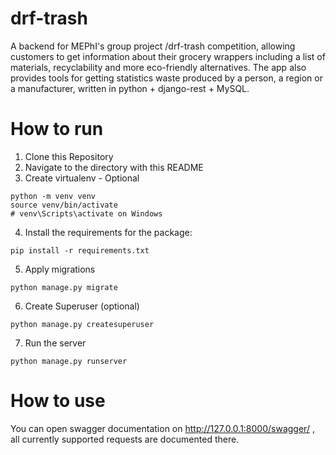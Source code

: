 # drf-trash
A backend for MEPhI's group project /drf-trash
competition, allowing customers to get information about their
grocery wrappers including a list of materials, recyclability and
more eco-friendly alternatives. The app also provides tools for
getting statistics waste produced by a person, a region or a
manufacturer, written in python + django-rest + MySQL.

# How to run
1. Clone this Repository
2. Navigate to the directory with this README
3. Create virtualenv - Optional
```
python -m venv venv
source venv/bin/activate
# venv\Scripts\activate on Windows
```
4. Install the requirements for the package:
```
pip install -r requirements.txt
```
5. Apply migrations
```
python manage.py migrate
```
6. Create Superuser (optional)
```
python manage.py createsuperuser
```
7. Run the server
```
python manage.py runserver
```

# How to use
You can open swagger documentation on http://127.0.0.1:8000/swagger/ , all currently supported requests are documented there.
